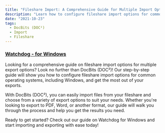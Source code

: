 ```yaml
---
title: "Fileshare Import: A Comprehensive Guide for Multiple Import Options"
description: "Learn how to configure fileshare import options for common operating systems with DocBits (DOC²). Get a step-by-step guide for multiple export options."
date: "2021-10-23"
tags:
  - DocBits (DOC²)
  - Import
  - Fileshare
---
```


### [Watchdog - for Windows](/docbits/fileshare/watchdog-windows/)

Looking for a comprehensive guide on fileshare import options for multiple export options? Look no further than DocBits (DOC²)! Our step-by-step guide will show you how to configure fileshare import options for common operating systems, including Windows, and get the most out of your exports.

With DocBits (DOC²), you can easily import files from your fileshare and choose from a variety of export options to suit your needs. Whether you're looking to export to PDF, Word, or another format, our guide will walk you through the process and help you get the results you need.

Ready to get started? Check out our guide on Watchdog for Windows and start importing and exporting with ease today!
